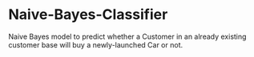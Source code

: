 # Naive-Bayes-Classifier
Naive Bayes model to predict whether a Customer in an already existing customer base will buy a newly-launched Car or not.
